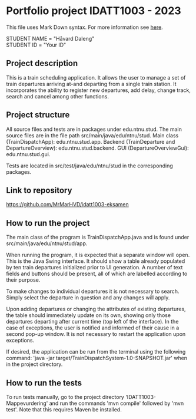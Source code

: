 # Portfolio project IDATT1003 - 2023
This file uses Mark Down syntax. For more information see [here](https://www.markdownguide.org/basic-syntax/).

STUDENT NAME = "Håvard Daleng"  
STUDENT ID = "Your ID"

## Project description

This is a train scheduling application. It allows the user to manage a set of
train departures arriving at-and departing from a single train station. 
It incorporates the ability to register new departures, add delay, change track, search
and cancel among other functions.

## Project structure

All source files and tests are in packages under edu.ntnu.stud. The main source files
are in the file path src/main/java/edu/ntnu/stud. 
Main class (TrainDispatchApp): edu.ntnu.stud.app.
Backend (TrainDeparture and DepartureOverview): edu.ntnu.stud.backend.
GUI (DepartureOverviewGui): edu.ntnu.stud.gui.

Tests are located in src/test/java/edu/ntnu/stud in the corresponding packages.

## Link to repository

https://github.com/MrMarHVD/idatt1003-eksamen

## How to run the project

The main class of the program is TrainDispatchApp.java and is found under
src/main/java/edu/ntnu/stud/app.

When running the program, it is expected that a separate window will open. This is the Java
Swing interface. It should show a table already populated by ten train departures initialized
prior to UI generation. A number of text fields and buttons should be present, all of which
are labelled according to their purpose. 

To make changes to individual departures it is not necessary to search. Simply select the departure
in question and any changes will apply.

Upon adding departures or changing the attributes of existing departures, the table should 
immediately update on its own, showing only those departures departing after current time
(top left of the interface). In the case of exceptions, the user is notified and informed
of their cause in a second pop-up window. It is not necessary to restart the application
upon exceptions.

If desired, the application can be run from the terminal using the following command:
'java -jar target/TrainDispatchSystem-1.0-SNAPSHOT.jar' when in the project directory.

## How to run the tests

To run tests manually, go to the project directory 'IDATT1003-Mappevurdering' and
run the commands 'mvn compile' followed by 'mvn test'. Note that this requires Maven be installed.


